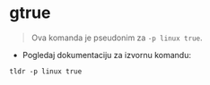 # gtrue

> Ova komanda je pseudonim za `-p linux true`.

- Pogledaj dokumentaciju za izvornu komandu:

`tldr -p linux true`
